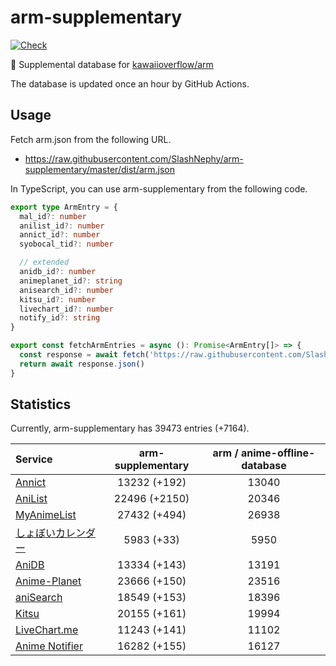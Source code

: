 # arm-supplementary

[![Check](https://github.com/SlashNephy/arm-supplementary/actions/workflows/check-node.yml/badge.svg)](https://github.com/SlashNephy/arm-supplementary/actions/workflows/check-node.yml)

💊 Supplemental database for [kawaiioverflow/arm](https://github.com/kawaiioverflow/arm)

The database is updated once an hour by GitHub Actions.

## Usage

Fetch arm.json from the following URL.

- https://raw.githubusercontent.com/SlashNephy/arm-supplementary/master/dist/arm.json

In TypeScript, you can use arm-supplementary from the following code.

```TypeScript
export type ArmEntry = {
  mal_id?: number
  anilist_id?: number
  annict_id?: number
  syobocal_tid?: number

  // extended
  anidb_id?: number
  animeplanet_id?: string
  anisearch_id?: number
  kitsu_id?: number
  livechart_id?: number
  notify_id?: string
}

export const fetchArmEntries = async (): Promise<ArmEntry[]> => {
  const response = await fetch('https://raw.githubusercontent.com/SlashNephy/arm-supplementary/master/dist/arm.json')
  return await response.json()
}
```

## Statistics

Currently, arm-supplementary has 39473 entries (+7164).

| Service                                     | arm-supplementary | arm / anime-offline-database |
| :------------------------------------------ | :---------------: | :--------------------------: |
| [Annict](https://annict.com)                |   13232 (+192)    |            13040             |
| [AniList](https://anilist.co)               |   22496 (+2150)   |            20346             |
| [MyAnimeList](https://myanimelist.net)      |   27432 (+494)    |            26938             |
| [しょぼいカレンダー](https://cal.syoboi.jp) |    5983 (+33)     |             5950             |
| [AniDB](https://anidb.net)                  |   13334 (+143)    |            13191             |
| [Anime-Planet](https://anime-planet.com)    |   23666 (+150)    |            23516             |
| [aniSearch](https://anisearch.com)          |   18549 (+153)    |            18396             |
| [Kitsu](https://kitsu.io)                   |   20155 (+161)    |            19994             |
| [LiveChart.me](https://livechart.me)        |   11243 (+141)    |            11102             |
| [Anime Notifier](https://notify.moe)        |   16282 (+155)    |            16127             |
